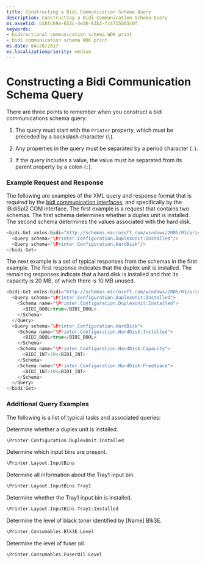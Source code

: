 ```yaml
---
title: Constructing a Bidi Communication Schema Query
description: Constructing a Bidi Communication Schema Query
ms.assetid: b18fc69a-652c-4e36-83b3-fc4715b03c0f
keywords:
- bidirectional communication schema WDK print
- bidi communication schema WDK print
ms.date: 04/20/2017
ms.localizationpriority: medium
---
```


# Constructing a Bidi Communication Schema Query


There are three points to remember when you construct a bidi communications schema query:

1.  The query must start with the `Printer` property, which must be preceded by a backslash character (`\`).

2.  Any properties in the query must be separated by a period character (`.`).

3.  If the query includes a value, the value must be separated from its parent property by a colon (`:`).

### <a href="" id="example-request-and-response"></a> Example Request and Response

The following are examples of the XML query and response format that is required by the [bidi communication interfaces](https://msdn.microsoft.com/library/windows/hardware/ff545163), and specifically by the IBidiSpl2 COM interface. The first example is a request that contains two schemas. The first schema determines whether a duplex unit is installed. The second schema determines the values associated with the hard disk.

```cpp
<bidi:Get xmlns:bidi="http://schemas.microsoft.com/windows/2005/03/printing/bidi">
  <Query schema="\Printer.Configuration.DuplexUnit:Installed"/>
  <Query schema="\Printer.Configuration.HardDisk"/>
</bidi:Get>
```

The next example is a set of typical responses from the schemas in the first example. The first response indicates that the duplex unit is installed. The remaining responses indicate that a hard disk is installed and that its capacity is 20 MB, of which there is 10 MB unused.

```cpp
<bidi:Get xmlns:bidi="http://schemas.microsoft.com/windows/2005/03/printing/bidi">
  <Query schema="\Printer.Configuration.DuplexUnit:Installed">
    <Schema name="\Printer.Configuration.DuplexUnit:Installed">
      <BIDI_BOOL>true</BIDI_BOOL>
    </Schema>
  </Query>
  <Query schema="\Printer.Configuration.HardDisk">
    <Schema name="\Printer.Configuration.HardDisk:Installed">
      <BIDI_BOOL>true</BIDI_BOOL>
    </Schema>
    <Schema name="\Printer.Configuration.HardDisk:Capacity">
      <BIDI_INT>20</BIDI_INT>
    </Schema>
    <Schema name="\Printer.Configuration.HardDisk:FreeSpace">
      <BIDI_INT>10</BIDI_INT>
    </Schema>
  </Query>
</bidi:Get>
```

### <a href="" id="additional-query-examples"></a> Additional Query Examples

The following is a list of typical tasks and associated queries:

<a href="" id="determine-whether-a-duplex-unit-is-installed-"></a>Determine whether a duplex unit is installed.  
```cpp
\Printer.Configuration.DuplexUnit:Installed
```

<a href="" id="determine-which-input-bins-are-present-"></a>Determine which input bins are present.  
```cpp
\Printer.Layout.InputBins
```

<a href="" id="determine-all-information-about-the-tray1-input-bin-"></a>Determine all information about the Tray1 input bin.  
```cpp
\Printer.Layout.InputBins.Tray1
```

<a href="" id="determine-whether-the-tray1-input-bin-is-installed-"></a>Determine whether the Tray1 input bin is installed.  
```cpp
\Printer.Layout.InputBins.Tray1:Installed
```

<a href="" id="determine-the-level-of-black-toner-identified-by--name--blk3e-"></a>Determine the level of black toner identified by \[Name\] Blk3E.  
```cpp
\Printer.Consumables.Blk3E:Level
```

<a href="" id="determine-the-level-of-fuser-oil-"></a>Determine the level of fuser oil.  
```cpp
\Printer.Consumables.FuserOil:Level
```

 

 




